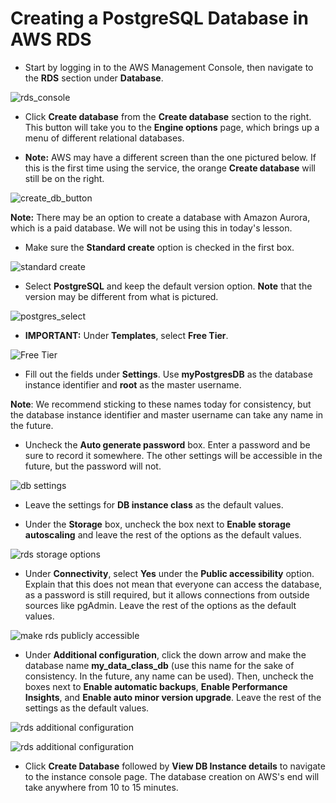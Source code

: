 # Creating a PostgreSQL Database in AWS RDS

* Start by logging in to the AWS Management Console, then navigate to the **RDS** section under **Database**.

 ![rds_console](Images/rds_console.png)

* Click **Create database** from the **Create database** section to the right. This button will take you to the **Engine options** page, which brings up a menu of different relational databases.

* **Note:** AWS may have a different screen than the one pictured below. If this is the first time using the service, the orange **Create database** will still be on the right.

 ![create_db_button](Images/create_db_button.png)

 **Note:** There may be an option to create a database with Amazon Aurora, which is a paid database. We will not be using this in today's lesson.

* Make sure the **Standard create** option is checked in the first box.

 ![standard create](Images/standard_create.png)

* Select **PostgreSQL** and keep the default version option. **Note** that the version may be different from what is pictured.

 ![postgres_select](Images/postgres_select.png)

* **IMPORTANT:** Under **Templates**, select **Free Tier**.

 ![Free Tier](Images/free_tier.png)

* Fill out the fields under **Settings**. Use **myPostgresDB** as the database instance identifier and **root** as the master username.

 **Note**: We recommend sticking to these names today for consistency, but the database instance identifier and master username can take any name in the future.

* Uncheck the **Auto generate password** box. Enter a password and be sure to record it somewhere. The other settings will be accessible in the future, but the password will not.

 ![db settings](Images/db_settings.png)

* Leave the settings for **DB instance class** as the default values.

* Under the **Storage** box, uncheck the box next to **Enable storage autoscaling** and leave the rest of the options as the default values.

 ![rds storage options](Images/rds_create_storage.png)

* Under **Connectivity**, select **Yes** under the **Public accessibility** option. Explain that this does not mean that everyone can access the database, as a password is still required, but it allows connections from outside sources like pgAdmin. Leave the rest of the options as the default values.

 ![make rds publicly accessible](Images/rds_create_connectivity.png)

* Under **Additional configuration**, click the down arrow and make the database name **my_data_class_db** (use this name for the sake of consistency. In the future, any name can be used). Then, uncheck the boxes next to **Enable automatic backups**, **Enable Performance Insights**, and **Enable auto minor version upgrade**. Leave the rest of the settings as the default values.

 ![rds additional configuration](Images/rds_create_add_config_1.png)

 ![rds additional configuration](Images/rds_create_add_config_2.png)

* Click **Create Database** followed by **View DB Instance details** to navigate to the instance console page. The database creation on AWS's end will take anywhere from 10 to 15 minutes.
